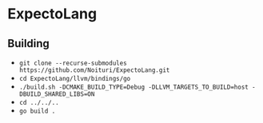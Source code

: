 # ExpectoLang

## Building
- `git clone --recurse-submodules https://github.com/Noituri/ExpectoLang.git`
- `cd ExpectoLang/llvm/bindings/go`
- `./build.sh -DCMAKE_BUILD_TYPE=Debug -DLLVM_TARGETS_TO_BUILD=host -DBUILD_SHARED_LIBS=ON`
- `cd ../../..`
- `go build .`
